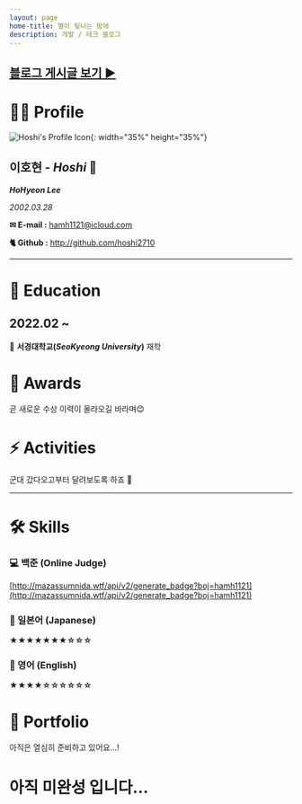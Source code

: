 ```yaml
---
layout: page
home-title: 별이 빛나는 밤에
description: 개발 / 테크 블로그
---
```

## [블로그 게시글 보기 ▶]({{site.url}}/blog/index.html)

# 🧑🏻 Profile

![Hoshi's Profile Icon]({{site.url}}/assets/img/profile.png){: width="35%" height="35%"}

## 이호현 - *Hoshi* 🌟

***HoHyeon Lee***

*2002.03.28*

**✉ E-mail :** hamh1121@icloud.com

**🐈 Github :** http://github.com/hoshi2710

---

# 📖 Education

## 2022.02 ~

🍃 **서경대학교(*SeoKyeong University*)** 재학 

# 🏅 Awards

곧 새로운 수상 이력이 올라오길 바라며😊

# ⚡ Activities

군대 갔다오고부터 달려보도록 하죠 💨

---

# 🛠 Skills

### 💻 백준 (Online Judge)

[http://mazassumnida.wtf/api/v2/generate_badge?boj=hamh1121](http://mazassumnida.wtf/api/v2/generate_badge?boj=hamh1121)

### **🎌** 일본어 (Japanese)

**★★★★★★★☆☆☆**

### 💬 영어 (English)

**★★★★☆☆☆☆☆☆**

# 📱 Portfolio
아직은 열심히 준비하고 있어요...!

# 아직 미완성 입니다…